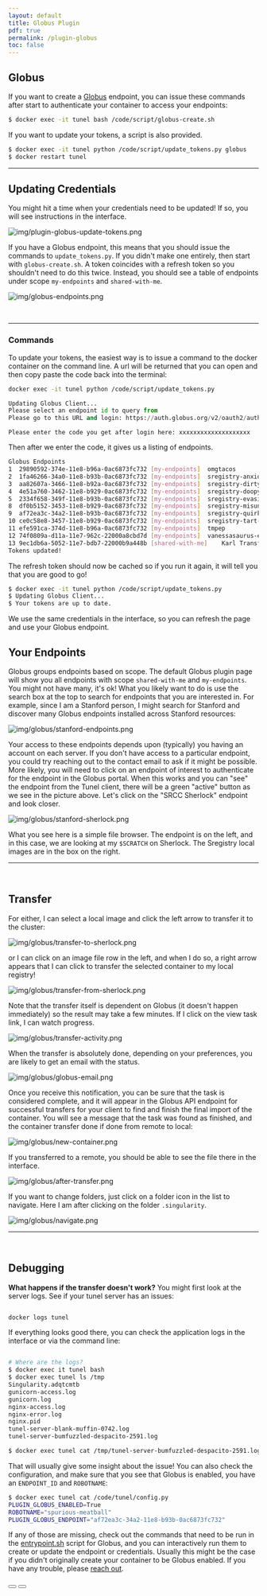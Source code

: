 ```yaml
---
layout: default
title: Globus Plugin
pdf: true
permalink: /plugin-globus
toc: false
---
```


## Globus
If you want to create a <a href="https://globus.org" target="_blank">Globus</a> 
endpoint, you can issue these commands after start to
authenticate your container to access your endpoints:

```bash
$ docker exec -it tunel bash /code/script/globus-create.sh
```

If you want to update your tokens, a script is also provided.

```bash
$ docker exec -it tunel python /code/script/update_tokens.py globus
$ docker restart tunel
```

<hr>


## Updating Credentials
You might hit a time when your credentials need to be updated! If so, you will
see instructions in the interface.

![img/plugin-globus-update-tokens.png](img/globus/update-tokens.png)

If you have a Globus endpoint, this means that you should issue the commands 
to `update_tokens.py`. If you didn't make one entirely, then start
with `globus-create.sh`. A token coincides with a refresh token so 
you shouldn't need to do this twice. Instead, you should see 
a table of endpoints under scope `my-endpoints` and `shared-with-me`.

![img/globus-endpoints.png](img/globus/globus-endpoints.png)


<br>
<hr>

### Commands
To update your tokens, the easiest way is to issue a command to the docker
container on the command line. A url will be returned that you can open and then
copy paste the code back into the terminal:

```bash
docker exec -it tunel python /code/script/update_tokens.py
```
```python
Updating Globus Client...
Please select an endpoint id to query from
Please go to this URL and login: https://auth.globus.org/v2/oauth2/authorize?client_id=ae32247c-2c17-4c43-92b5-ba7fe9957dbb&redirect_uri=https%3A%2F%2Fauth.globus.org%2Fv2%2Fweb%2Fauth-code&scope=openid+profile+email+urn%3Aglobus%3Aauth%3Ascope%3Atransfer.api.globus.org%3Aall&state=_default&response_type=code&code_challenge=aPNLtTtI8G1AOGBJ7ffxJIT-7NpqGQU8bJvqVWyKTQ0&code_challenge_method=S256&access_type=offline
```
```
Please enter the code you get after login here: xxxxxxxxxxxxxxxxxxxx
```
Then after we enter the code, it gives us a listing of endpoints.

```bash
Globus Endpoints
1  29890592-374e-11e8-b96a-0ac6873fc732	[my-endpoints]	omgtacos
2  1fa46266-34a0-11e8-b93b-0ac6873fc732	[my-endpoints]	sregistry-anxious-nunchucks-2069
3  aa82607a-3466-11e8-b92a-0ac6873fc732	[my-endpoints]	sregistry-dirty-nalgas-8986
4  4e51a760-3462-11e8-b929-0ac6873fc732	[my-endpoints]	sregistry-doopy-underoos-8353
5  2334f658-349f-11e8-b93b-0ac6873fc732	[my-endpoints]	sregistry-evasive-buttface-3847
8  df0b5152-3453-11e8-b929-0ac6873fc732	[my-endpoints]	sregistry-misunderstood-lemur-3519
9  af72ea3c-34a2-11e8-b93b-0ac6873fc732	[my-endpoints]	sregistry-quirky-chair-8749
10 ce0c58e8-3457-11e8-b929-0ac6873fc732	[my-endpoints]	sregistry-tart-latke-6416
11 efe591ca-374d-11e8-b96a-0ac6873fc732	[my-endpoints]	tmpep
12 74f0809a-d11a-11e7-962c-22000a8cbd7d	[my-endpoints]	vanessasaurus-endpoint
13 9ec1db6a-5052-11e7-bdb7-22000b9a448b	[shared-with-me]	Karl Transfer
Tokens updated!

```

The refresh token should now be cached so if you run it again, it will tell you that you
are good to go!

```bash
$ docker exec -it tunel python /code/script/update_tokens.py
$ Updating Globus Client...
$ Your tokens are up to date.
```

We use the same credentials in the interface, so you can refresh the page and
use your Globus endpoint. 

## Your Endpoints
Globus groups endpoints based on scope. The default Globus plugin page will show you
all endpoints with scope `shared-with-me` and `my-endpoints`. You might not have many,
it's ok! What you likely want to do is use the search box at the top to search for
endpoints that you are interested in. For example, since I am a Stanford person,
I might search for Stanford and discover many Globus endpoints installed across 
Stanford resources:

![img/globus/stanford-endpoints.png](img/globus/stanford-endpoints.png)

Your access to these endpoints depends upon (typically) you having an account on each
server. If you don't have access to a particular endpoint, you could try reaching out
to the contact email to ask if it might be possible. More likely, you will need to
click on an endpoint of interest to authenticate for the endpoint in the Globus portal.
When this works and you can "see" the endpoint from the Tunel client, there will be a 
green "active" button as we see in the picture above. Let's click on the "SRCC Sherlock"
endpoint and look closer.

![img/globus/stanford-sherlock.png](img/globus/stanford-sherlock.png)

What you see here is a simple file browser. The endpoint is on the left, and in this case,
we are looking at my `$SCRATCH` on Sherlock. The Sregistry local images are in the box on
the right. 

<hr><br>

## Transfer
For either, I can select a local image and click the left arrow to transfer 
it to the cluster:

![img/globus/transfer-to-sherlock.png](img/globus/sherlock-transfer-to.png)

or I can click on an image file row in the left, and when I do so, a right arrow
appears that I can click to transfer the selected container to my local registry!

![img/globus/transfer-from-sherlock.png](img/globus/sherlock-transfer-from.png)

Note that the transfer itself is dependent on Globus (it doesn't
happen immediately) so the result may take a few minutes. If I click on the view
task link, I can watch progress.

![img/globus/transfer-activity.png](img/globus/transfer-activity.png)

When the transfer is absolutely done, depending on your preferences, you are likely to
get an email with the status.

![img/globus/globus-email.png](img/globus/globus-email.png)

Once you receive this notification, you can be sure that the task is considered complete,
and it will appear in the Globus API endpoint for successful transfers for your
client to find and finish the final import of the container. You will see a message
that the task was found as finished, and the container transfer done if done from
remote to local:

![img/globus/new-container.png](img/globus/new-container.png)

If you transferred to a remote, you should be able to see the file 
there in the interface.

![img/globus/after-transfer.png](img/globus/after-transfer.png)

If you want to change folders, just click on a folder icon in the list to navigate.
Here I am after clicking on the folder `.singularity`.


![img/globus/navigate.png](img/globus/navigate.png)

<hr><br>

## Debugging

<strong>What happens if the transfer doesn't work?</strong>
You might first look at the server logs. See if your tunel server has an issues:

```bash

docker logs tunel
```

If everything looks good there, you can check the application logs in the interface
or via the command line:

```bash

# Where are the logs?
$ docker exec it tunel bash
$ docker exec tunel ls /tmp
Singularity.adqtcmtb
gunicorn-access.log
gunicorn.log
nginx-access.log
nginx-error.log
nginx.pid
tunel-server-blank-muffin-0742.log
tunel-server-bumfuzzled-despacito-2591.log

```
```bash
$ docker exec tunel cat /tmp/tunel-server-bumfuzzled-despacito-2591.log
```

That will usually give some insight about the issue! You can also check the
configuration, and make sure that you see that Globus is enabled, you have an `ENDPOINT_ID`
and `ROBOTNAME`:

```bash
$ docker exec tunel cat /code/tunel/config.py
PLUGIN_GLOBUS_ENABLED=True
ROBOTNAME="spurious-meatball"
PLUGIN_GLOBUS_ENDPOINT="af72ea3c-34a2-11e8-b93b-0ac6873fc732"
```

If any of those are missing, check out the commands that need to be run in the
[entrypoint.sh](https://github.com/singularityhub/interface/blob/master/script/entrypoint.sh#L68) script for Globus, and you can interactively run
them to create or update the endpoint or credentials. Usually this might be the case
if you didn't originally create your container to be Globus enabled. If you have any
trouble, please <a href="https://www.github.com/singularityhub/interface/issues" target="_blank">reach out</a>.

<div>
    <a href="/interface/quick-start"><button class="previous-button btn btn-primary"><i class="fa fa-chevron-left"></i> </button></a>
    <a href="/interface/development"><button class="next-button btn btn-primary"><i class="fa fa-chevron-right"></i> </button></a>
</div><br>
